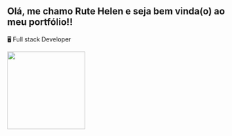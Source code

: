 ## Olá, me chamo Rute Helen e seja bem vinda(o) ao meu portfólio!!

🖥️ Full stack Developer

<div>
  
<img height="180em" src="https://github-readme-stats.vercel.app/api?username=rHelen&show_icons=true&theme=omni"></div>
 
<div>
<i class="fa fa-linkedin-square" aria-hidden="true"></i></div>

